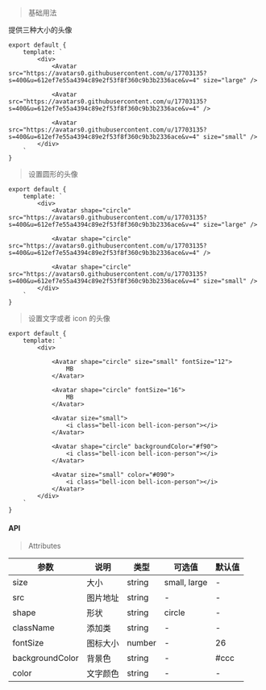 > 基础用法

提供三种大小的头像

    export default {
        template: `
            <div>
                <Avatar src="https://avatars0.githubusercontent.com/u/17703135?s=400&u=612ef7e55a4394c89e2f53f8f360c9b3b2336ace&v=4" size="large" />

                <Avatar src="https://avatars0.githubusercontent.com/u/17703135?s=400&u=612ef7e55a4394c89e2f53f8f360c9b3b2336ace&v=4" />

                <Avatar src="https://avatars0.githubusercontent.com/u/17703135?s=400&u=612ef7e55a4394c89e2f53f8f360c9b3b2336ace&v=4" size="small" />
            </div>
        `
    }

> 设置圆形的头像

    export default {
        template: `
            <div>
                <Avatar shape="circle" src="https://avatars0.githubusercontent.com/u/17703135?s=400&u=612ef7e55a4394c89e2f53f8f360c9b3b2336ace&v=4" size="large" />

                <Avatar shape="circle" src="https://avatars0.githubusercontent.com/u/17703135?s=400&u=612ef7e55a4394c89e2f53f8f360c9b3b2336ace&v=4" />

                <Avatar shape="circle" src="https://avatars0.githubusercontent.com/u/17703135?s=400&u=612ef7e55a4394c89e2f53f8f360c9b3b2336ace&v=4" size="small" />
            </div>
        `
    }

> 设置文字或者 icon 的头像

    export default {
        template: `
            <div>

                <Avatar shape="circle" size="small" fontSize="12">
                    MB
                </Avatar>

                <Avatar shape="circle" fontSize="16">
                    MB
                </Avatar>

                <Avatar size="small">
                    <i class="bell-icon bell-icon-person"></i>
                </Avatar>

                <Avatar shape="circle" backgroundColor="#f90">
                    <i class="bell-icon bell-icon-person"></i>
                </Avatar>

                <Avatar size="small" color="#090">
                    <i class="bell-icon bell-icon-person"></i>
                </Avatar>
            </div>
        `
    }

#### API

> Attributes

参数 | 说明 | 类型 | 可选值 | 默认值
---|---|---|---|---
size | 大小 | string | small, large | -
src | 图片地址 | string | - | -
shape | 形状 | string | circle | -
className | 添加类 | string | - | -
fontSize | 图标大小 | number | - | 26
backgroundColor | 背景色 | string | - | #ccc
color | 文字颜色 | string | - | -
